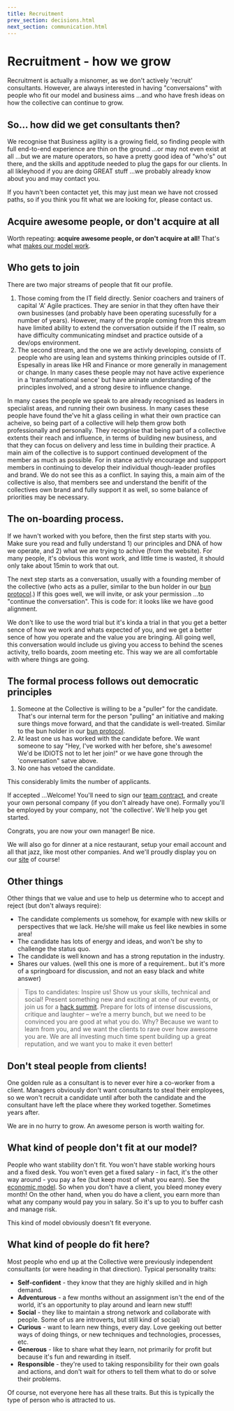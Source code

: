 ```yaml
---
title: Recruitment
prev_section: decisions.html
next_section: communication.html
---
```


Recruitment - how we grow
=========================

Recruitment is actually a misnomer, as we don't actively 'recruit' consultants. However, are always interested in having "conversaions" with people who fit our model and business aims ...and who have fresh ideas on how the collective can continue to grow. 

So... how did we get consultants then?
---------------------------------------------------------

We recognise that Business agility is a growing field, so finding people with full end-to-end experience are thin on the ground ...or may not even exist at all ...but we are mature operators, so have a pretty good idea of "who's" out there, and the skills and apptitude needed to plug the gaps for our clients. In all likleyhood if you are doing GREAT stuff ...we probably already know about you and may contact you. 

If you havn't been contactet yet, this may just mean we have not crossed paths, so if you think you fit what we are looking for, please contact us. 


Acquire awesome people, or don't acquire at all
-----------------------------------------

Worth repeating: **acquire awesome people, or don't acquire at all!**
That's what [makes our model work](why-this-works.html).

Who gets to join
----------------

There are two major streams of people that fit our profile.
1) Those coming from the IT field directly. Senior coachers and trainers of capital 'A' Agile practices. They are senior in that they often have their own businesses (and probably have been operating sucessfully for a number of years). However, many of the prople coming from this stream have limited ability to extend the conversation outside if the IT realm, so have difficulty communicating mindset and practice outside of a dev/ops environment. 
2) The second stream, and the one we are activly developing, consists of people who are using lean and systems thinking principles outside of IT. Espesally in areas like HR and Finance or more generally in management or change. In many cases these people may not have active experience in a 'transformational sence' but have aninate understanding of the principles involved, and a strong desire to influence change.

In many cases the people we speak to are already recognised as leaders in specialist areas, and running their own business. In many cases these people have found the've hit a glass ceiling in what their own practice can acheive, so being part of a collective will help them grow both professionally and personally. They recognise that being part of a collective extents their reach and influence, in terms of building new business, and that they can focus on delivery and less time in building their practice.  A main aim of the collective is to support continued development of the member as much as possible. For in stance activly encourage and suppport members in continuing to develop their individual though-leader profiles and brand. We do not see this as a conflict. In saying this, a main aim of the collective is also, that members see and understand the benifit of the collectives own brand and fully support it as well, so some balance of priorities may be necessary. 

The on-boarding process. 
---------

If we havn't worked with you before, then the first step starts with you. Make sure you read and fully understand 1) our principles and DNA of how we operate, and 2) what we are trying to achive (from the website). For many people, it's obvious this wont work, and little time is wasted, it should only take about 15min to work that out.

The next step starts as a conversation, usually with a founding member of the collective (who acts as a puller, similar to the bun holder in our [bun protocol](bun-protocol.html).) If this goes well, we will invite, or ask your permission ...to "continue the conversation". This is code for: it looks like we have good alignment. 

We don't like to use the word trial but it's kinda a trial in that you get a better sence of how we work and whats expected of you, and we get a better sence of how you operate and the value you are bringing. All going well, this conversation would include us giving you access to behind the scenes activity, trello boards, zoom meeting etc. This way we are all comfortable with where things are going. 

The formal process follows out democratic principles 
----
1.  Someone at the Collective is willing to be a "puller" for the candidate. That's our internal term for the person "pulling" an initiative and making sure things move forward, and that the candidate is well-treated. Similar to the bun holder in our [bun protocol](bun-protocol.html).
2.  At least one us has worked with the candidate before. We want someone to say "Hey, I've worked with her before, she's awesome! We'd be IDIOTS not to let her join!" or we have gone through the 
'conversation" satve above.
3.  No one has vetoed the candidate.

This considerably limits the number of applicants.

If accepted ...Welcome! You'll need to sign our [team contract](team-contract-en.html), and create your own personal company (if you don't already have one). Formally you'll be employed by your company, not 'the collective'. We'll help you get started.

Congrats, you are now your own manager! Be nice.

We will also go for dinner at a nice restaurant, setup your email account and all that jazz, like most other companies. And we'll proudly display you on our [site](http://theagilitycollective.com) of course!

Other things
-----

Other things that we value and use to help us determine who to accept and reject (but don't always require):

-   The candidate complements us somehow, for example with new skills or perspectives that we lack. He/she will make us feel like newbies in some area!
-   The candidate has lots of energy and ideas, and won't be shy to challenge the status quo.
-   The candidate is well known and has a strong reputation in the industry.
-   Shares our values. (well this one is more of a requirement.. but it's more of a springboard for discussion, and not an easy black and white answer)

> Tips to candidates: Inspire us! Show us your skills, technical and social! Present something new and exciting at one of our events, or join us for a [hack summit](hack-summit.html). Prepare for lots of intense discussions, critique and laughter – we’re a merry bunch, but we need to be convinced you are good at what you do. Why? Because we want to learn from you, and we want the clients to rave over how awesome you are. We are all investing much time spent building up a great reputation, and we want you to make it even better!

Don't steal people from clients!
--------------------------------

One golden rule as a consultant is to never ever hire a co-worker from a client. Managers obviously don't want consultants to steal their employees, so we won't recruit a candidate until after both the candidate and the consultant have left the place where they worked together. Sometimes years after.

We are in no hurry to grow. An awesome person is worth waiting for.

What kind of people don't fit at our model?
---------------------------------------

People who want stability don't fit. You won't have stable working hours and a fixed desk. You won't even get a fixed salary - in fact, it's the other way around - you pay a fee (but keep most of what you earn). See the [economic model](economic-model.html). So when you don't have a client, you bleed money every month! On the other hand, when you do have a client, you earn more than what any company would pay you in salary. So it's up to you to buffer cash and manage risk.

This kind of model obviously doesn't fit everyone.

What kind of people do fit here?
------------------------------------

Most people who end up at the Collective were previously independent consultants (or were heading in that direction). Typical personality traits:

-   **Self-confident** - they know that they are highly skilled and in high demand.
-   **Adventurous** - a few months without an assignment isn't the end of the world, it's an opportunity to play around and learn new stuff!
-   **Social** - they like to maintain a strong network and collaborate with people. Some of us are introverts, but still kind of social)
-   **Curious** - want to learn new things, every day. Love geeking out better ways of doing things, or new techniques and technologies, processes, etc.
-   **Generous** - like to share what they learn, not primarily for profit but because it's fun and rewarding in itself.
-   **Responsible** - they're used to taking responsibility for their own goals and actions, and don't wait for others to tell them what to do or solve their problems.

Of course, not everyone here has all these traits. But this is typically the type of person who is attracted to us.


